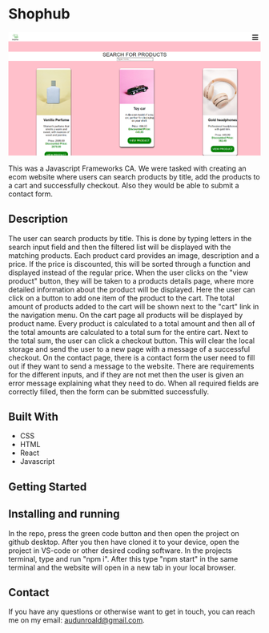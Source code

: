 # Shophub

<img src="shophub_productsList.png" width="1280"/>

This was a Javascript Frameworks CA. We were tasked with creating an ecom website where users can search products by title, add the products to a cart and successfully checkout. Also they would be able to submit a contact form. 

## Description

The user can search products by title. This is done by typing letters in the search input field and then the filtered list will be displayed with the matching products. Each product card provides an image, description and a price. If the price is discounted, this will be sorted through a function and displayed instead of the regular price.
When the user clicks on the "view product" button, they will be taken to a products details page, where more detailed information about the product will be displayed. Here the user can click on a button to add one item of the product to the cart. The total amount of products added to the cart will be shown next to the "cart" link in the navigation menu.
On the cart page all products will be displayed by product name. Every product is calculated to a total amount and then all of the total amounts are calculated to a total sum for the entire cart. Next to the total sum, the user can click a checkout button. This will clear the local storage and send the user to a new page with a message of a successful checkout.
On the contact page, there is a contact form the user need to fill out if they want to send a message to the website. There are requirements for the different inputs, and if they are not met then the user is given an error message explaining what they need to do. When all required fields are correctly filled, then the form can be submitted successfully.


## Built With

- CSS
- HTML
- React
- Javascript


## Getting Started

## Installing and running

In the repo, press the green code button and then open the project on github desktop. After you then have cloned it to your device, open the project in VS-code or other desired coding software. In the projects terminal, type and run "npm i". After this type "npm start" in the same terminal and the website will open in a new tab in your local browser.


## Contact

If you have any questions or otherwise want to get in touch, you can reach me on my email: audunroald@gmail.com.
